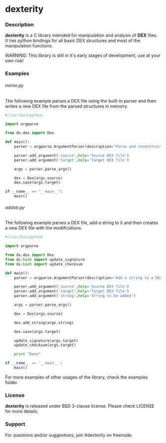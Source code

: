 # dexterity

### Description

**dexterity** is a C library intended for manipulation and analysis of **DEX** files. It has python bindings for all basic DEX structures and most of the manipulation functions.

WARNING: This library is still in it's early stages of development, use at your own risk! 

### Examples

###### mirror.py
The following example parses a DEX file using the built-in parser and then writes a new DEX file from the parsed structures in memory.
```python
#!/usr/bin/python

import argparse

from dx.dex import Dex

def main():
    parser = argparse.ArgumentParser(description="Parse and reconstruct dex file")

    parser.add_argument('source',help='Source DEX file')
    parser.add_argument('target',help='Target DEX file')

    args = parser.parse_args()

    dex = Dex(args.source)
    dex.save(args.target)

if __name__ == "__main__":
    main()
```

###### addstr.py
The following example parses a DEX file, add a string to it and then creates a new DEX file with the modifications.
```python
#!/usr/bin/python

import argparse

from dx.dex import Dex
from dx.hash import update_signature
from dx.hash import update_checksum

def main():
    parser = argparse.ArgumentParser(description="Add a string to a DEX file.")

    parser.add_argument('source',help='Source DEX file')
    parser.add_argument('target',help='Target DEX file')
    parser.add_argument('string',help='String to be added')

    args = parser.parse_args() 

    dex = Dex(args.source)

    dex.add_string(args.string)

    dex.save(args.target)

    update_signature(args.target)
    update_checksum(args.target)

    print "Done"

if __name__ == '__main__':
    main()
```

For more examples of other usages of the library, check the examples folder.

### License
**dexterity** is released under BSD 3-clause license. Please check LICENSE for more details.

### Support
For questions and/or suggestions, join #dexterity on freenode.
